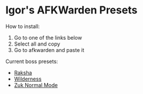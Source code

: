 # Igor's AFKWarden Presets

How to install:

1. Go to one of the links below
2. Select all and copy
3. Go to afkwarden and paste it

Current boss presets:

- [Raksha](https://raw.githubusercontent.com/igorscc/afkwarden-presets/master/raksha.json)
- [Wilderness](https://raw.githubusercontent.com/igorscc/afkwarden-presets/master/wilderness.json)
- [Zuk Normal Mode](https://raw.githubusercontent.com/igorscc/afkwarden-presets/master/zuknm.json)
